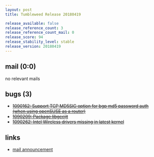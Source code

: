 ```yaml
---
layout: post
title: Tumbleweed Release 20180419

release_available: false
release_reference_count: 3
release_reference_count_mail: 0
release_score: 94
release_stability_level: stable
release_version: 20180419
---
```


## mail (0:0)

no relevant mails

## bugs (3)

<!--more-->

- ~~[1090162: Support TCP MD5SIG option for bgp md5 password auth (when using openSUSE as a router)](https://bugzilla.opensuse.org/show_bug.cgi?id=1090162)~~
- ~~[1090209: Package libgccjit](https://bugzilla.opensuse.org/show_bug.cgi?id=1090209)~~
- ~~[1090262: Intel Wireless drivers missing in latest kernel](https://bugzilla.opensuse.org/show_bug.cgi?id=1090262)~~



## links

- [mail announcement](https://lists.opensuse.org/opensuse-factory/2018-04/msg00745.html)
